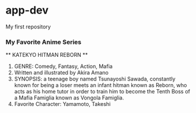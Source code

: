 # app-dev
My first repository
### My Favorite Anime Series 
** KATEKYO HITMAN REBORN **
1. GENRE: Comedy, Fantasy, Action, Mafia
2. Written and illustrated by Akira Amano
3. SYNOPSIS: a teenage boy named Tsunayoshi Sawada, constantly known for being a loser meets an infant hitman known as Reborn, who acts as his home tutor in order to train him to become the Tenth Boss of a Mafia Famiglia known as Vongola Famiglia.
4. Favorite Character: Yamamoto, Takeshi
